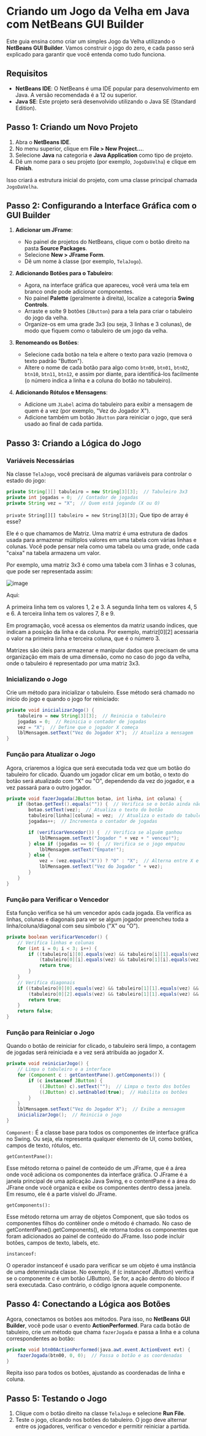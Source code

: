 # Criando um Jogo da Velha em Java com NetBeans GUI Builder

Este guia ensina como criar um simples Jogo da Velha utilizando o **NetBeans GUI Builder**. Vamos construir o jogo do zero, e cada passo será explicado para garantir que você entenda como tudo funciona.

## Requisitos

- **NetBeans IDE**: O NetBeans é uma IDE popular para desenvolvimento em Java. A versão recomendada é a 12 ou superior.
- **Java SE**: Este projeto será desenvolvido utilizando o Java SE (Standard Edition).

## Passo 1: Criando um Novo Projeto

1. Abra o **NetBeans IDE**.
2. No menu superior, clique em **File > New Project...**.
3. Selecione **Java** na categoria e **Java Application** como tipo de projeto.
4. Dê um nome para o seu projeto (por exemplo, `JogoDaVelha`) e clique em **Finish**.

Isso criará a estrutura inicial do projeto, com uma classe principal chamada `JogoDaVelha`.

## Passo 2: Configurando a Interface Gráfica com o GUI Builder

1. **Adicionar um JFrame**:
    - No painel de projetos do NetBeans, clique com o botão direito na pasta **Source Packages**.
    - Selecione **New > JFrame Form**.
    - Dê um nome à classe (por exemplo, `TelaJogo`).

2. **Adicionando Botões para o Tabuleiro**:
    - Agora, na interface gráfica que apareceu, você verá uma tela em branco onde pode adicionar componentes.
    - No painel **Palette** (geralmente à direita), localize a categoria **Swing Controls**.
    - Arraste e solte 9 botões (`JButton`) para a tela para criar o tabuleiro do jogo da velha.
    - Organize-os em uma grade 3x3 (ou seja, 3 linhas e 3 colunas), de modo que fiquem como o tabuleiro de um jogo da velha.

3. **Renomeando os Botões**:
    - Selecione cada botão na tela e altere o texto para vazio (remova o texto padrão "Button").
    - Altere o nome de cada botão para algo como `btn00`, `btn01`, `btn02`, `btn10`, `btn11`, `btn12`, e assim por diante, para identificá-los facilmente (o número indica a linha e a coluna do botão no tabuleiro).

4. **Adicionando Rótulos e Mensagens**:
    - Adicione um `JLabel` acima do tabuleiro para exibir a mensagem de quem é a vez (por exemplo, "Vez do Jogador X").
    - Adicione também um botão `JButton` para reiniciar o jogo, que será usado ao final de cada partida.

## Passo 3: Criando a Lógica do Jogo

### Variáveis Necessárias

Na classe `TelaJogo`, você precisará de algumas variáveis para controlar o estado do jogo:

```java
private String[][] tabuleiro = new String[3][3];  // Tabuleiro 3x3
private int jogadas = 0;  // Contador de jogadas
private String vez = "X";  // Quem está jogando (X ou O)
```
`private String[][] tabuleiro = new String[3][3];`
Que tipo de array é esse?

Ele é o que chamamos de Matriz. 
Uma matriz é uma estrutura de dados usada para armazenar múltiplos valores em uma tabela com várias linhas e colunas. Você pode pensar nela como uma tabela ou uma grade, onde cada "caixa" na tabela armazena um valor.

Por exemplo, uma matriz 3x3 é como uma tabela com 3 linhas e 3 colunas, que pode ser representada assim:


![image](https://github.com/user-attachments/assets/0406dd3b-0683-418f-90b9-a2d5eca741f9)




Aqui:

A primeira linha tem os valores 1, 2 e 3.
A segunda linha tem os valores 4, 5 e 6.
A terceira linha tem os valores 7, 8 e 9.

Em programação, você acessa os elementos da matriz usando índices, que indicam a posição da linha e da coluna. Por exemplo, matriz[0][2] acessaria o valor na primeira linha e terceira coluna, que é o número 3.

Matrizes são úteis para armazenar e manipular dados que precisam de uma organização em mais de uma dimensão, como no caso do jogo da velha, onde o tabuleiro é representado por uma matriz 3x3.


### Inicializando o Jogo

Crie um método para inicializar o tabuleiro. Esse método será chamado no início do jogo e quando o jogo for reiniciado:

```java
private void inicializarJogo() {
    tabuleiro = new String[3][3];  // Reinicia o tabuleiro
    jogadas = 0;  // Reinicia o contador de jogadas
    vez = "X";  // Define que o jogador X começa
    lblMensagem.setText("Vez do Jogador X");  // Atualiza a mensagem
}
```

### Função para Atualizar o Jogo

Agora, criaremos a lógica que será executada toda vez que um botão do tabuleiro for clicado. Quando um jogador clicar em um botão, o texto do botão será atualizado com "X" ou "O", dependendo da vez do jogador, e a vez passará para o outro jogador.

```java
private void fazerJogada(JButton botao, int linha, int coluna) {
    if (botao.getText().equals("")) {  // Verifica se o botão ainda não foi clicado
        botao.setText(vez);  // Atualiza o texto do botão
        tabuleiro[linha][coluna] = vez;  // Atualiza o estado do tabuleiro
        jogadas++;  // Incrementa o contador de jogadas

        if (verificarVencedor()) {  // Verifica se alguém ganhou
            lblMensagem.setText("Jogador " + vez + " venceu!");
        } else if (jogadas == 9) {  // Verifica se o jogo empatou
            lblMensagem.setText("Empate!");
        } else {
            vez = (vez.equals("X")) ? "O" : "X";  // Alterna entre X e O
            lblMensagem.setText("Vez do Jogador " + vez);
        }
    }
}
```

### Função para Verificar o Vencedor

Esta função verifica se há um vencedor após cada jogada. Ela verifica as linhas, colunas e diagonais para ver se algum jogador preencheu toda a linha/coluna/diagonal com seu símbolo ("X" ou "O").

```java
private boolean verificarVencedor() {
    // Verifica linhas e colunas
    for (int i = 0; i < 3; i++) {
        if ((tabuleiro[i][0].equals(vez) && tabuleiro[i][1].equals(vez) && tabuleiro[i][2].equals(vez)) ||
            (tabuleiro[0][i].equals(vez) && tabuleiro[1][i].equals(vez) && tabuleiro[2][i].equals(vez))) {
            return true;
        }
    }
    // Verifica diagonais
    if ((tabuleiro[0][0].equals(vez) && tabuleiro[1][1].equals(vez) && tabuleiro[2][2].equals(vez)) ||
        (tabuleiro[0][2].equals(vez) && tabuleiro[1][1].equals(vez) && tabuleiro[2][0].equals(vez))) {
        return true;
    }
    return false;
}
```

### Função para Reiniciar o Jogo

Quando o botão de reiniciar for clicado, o tabuleiro será limpo, a contagem de jogadas será reiniciada e a vez será atribuída ao jogador X.

```java
private void reiniciarJogo() {
    // Limpa o tabuleiro e a interface
    for (Component c : getContentPane().getComponents()) {
        if (c instanceof JButton) {
            ((JButton) c).setText("");  // Limpa o texto dos botões
            ((JButton) c).setEnabled(true);  // Habilita os botões
        }
    }
    lblMensagem.setText("Vez do Jogador X");  // Exibe a mensagem
    inicializarJogo();  // Reinicia o jogo
}
```

`Component:` 
É a classe base para todos os componentes de interface gráfica no Swing. Ou seja, ela representa qualquer elemento de UI, como botões, campos de texto, rótulos, etc.

`getContentPane():`

Esse método retorna o painel de conteúdo de um JFrame, que é a área onde você adiciona os componentes da interface gráfica. O JFrame é a janela principal de uma aplicação Java Swing, e o contentPane é a área do JFrane onde você organiza e exibe os componentes dentro dessa janela. Em resumo, ele é a parte visível do JFrame.

`getComponents():`

Esse método retorna um array de objetos Component, que são todos os componentes filhos do contêiner onde o método é chamado. No caso de getContentPane().getComponents(), ele retorna todos os componentes que foram adicionados ao painel de conteúdo do JFrame. Isso pode incluir botões, campos de texto, labels, etc.

`instanceof:`

O operador instanceof é usado para verificar se um objeto é uma instância de uma determinada classe. No exemplo, if (c instanceof JButton) verifica se o componente c é um botão (JButton). Se for, a ação dentro do bloco if será executada. Caso contrário, o código ignora aquele componente.



## Passo 4: Conectando a Lógica aos Botões

Agora, conectamos os botões aos métodos. Para isso, no **NetBeans GUI Builder**, você pode usar o evento **ActionPerformed**. Para cada botão de tabuleiro, crie um método que chama `fazerJogada` e passa a linha e a coluna correspondentes ao botão:

```java
private void btn00ActionPerformed(java.awt.event.ActionEvent evt) {                                     
    fazerJogada(btn00, 0, 0);  // Passa o botão e as coordenadas
}                                    
```

Repita isso para todos os botões, ajustando as coordenadas de linha e coluna.

## Passo 5: Testando o Jogo

1. Clique com o botão direito na classe `TelaJogo` e selecione **Run File**.
2. Teste o jogo, clicando nos botões do tabuleiro. O jogo deve alternar entre os jogadores, verificar o vencedor e permitir reiniciar a partida.

